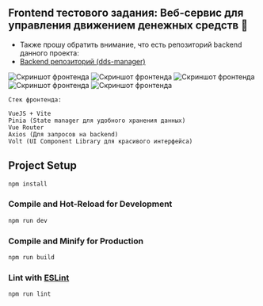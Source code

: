 ## Frontend тестового задания: Веб-сервис для управления движением денежных средств 🥰

- Также прошу обратить внимание, что есть репозиторий backend данного проекта:
- [Backend репозиторий (dds-manager)](https://github.com/noobweer/dds-manager)

![Скриншот фронтенда](https://i.imgur.com/CcJM5Ri.png)
![Скриншот фронтенда](https://i.imgur.com/sWDdV54.png)
![Скриншот фронтенда](https://i.imgur.com/OAapgBa.png)
![Скриншот фронтенда](https://i.imgur.com/xUbVw9n.png)
![Скриншот фронтенда](https://i.imgur.com/ANMDrLO.png)

```
Стек фронтенда:

VueJS + Vite
Pinia (State manager для удобного хранения данных)
Vue Router
Axios (Для запросов на backend)
Volt (UI Component Library для красивого интерфейса)
```

## Project Setup

```sh
npm install
```

### Compile and Hot-Reload for Development

```sh
npm run dev
```

### Compile and Minify for Production

```sh
npm run build
```

### Lint with [ESLint](https://eslint.org/)

```sh
npm run lint
```

